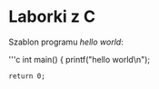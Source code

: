 # Laborki z C

Szablon programu *hello world*:

'''c
int main() {
    printf("hello world\n");

    return 0;